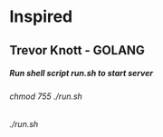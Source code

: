 # Inspired

## Trevor Knott - GOLANG

##### Run shell script run.sh to start server
###### chmod 755 ./run.sh 
###### ./run.sh   
